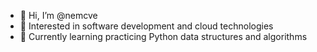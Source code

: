 - 👋 Hi, I’m @nemcve
- 👀 Interested in software development and cloud technologies
- 🌱 Currently learning practicing Python data structures and algorithms
<!---
nemcve/nemcve is a ✨ special ✨ repository because its `README.md` (this file) appears on your GitHub profile.
You can click the Preview link to take a look at your changes.
--->

